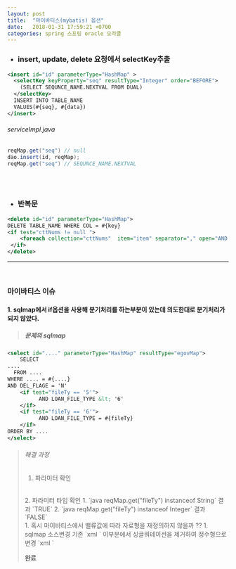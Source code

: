 ```yaml
---
layout: post
title:  "마이바티스(mybatis) 옵션"
date:   2018-01-31 17:59:21 +0700
categories: spring 스프링 oracle 오라클
---
```


- ### insert, update, delete 요청에서 selectKey추출
```xml
<insert id="id" parameterType="HashMap" >
  <selectKey keyProperty="seq" resultType="Integer" order="BEFORE">
    (SELECT SEQUNCE_NAME.NEXTVAL FROM DUAL)
  </selectKey>
  INSERT INTO TABLE_NAME
  VALUES(#{seq}, #{data})
</insert>
```
###### serviceImpl.java
```java
reqMap.get("seq") // null
dao.insert(id, reqMap);
reqMap.get("seq") // SEQUNCE_NAME.NEXTVAL  
```
<br><br>

- ### 반복문  
``` xml
<delete id="id" parameterType="HashMap">
DELETE TABLE_NAME WHERE COL = #{key}
<if test="cttNums != null ">
    <foreach collection="cttNums"  item="item" separator="," open="AND CTT_NUM NOT IN (" close=")">#{item}</foreach>
 </if>
</delete>
```

----
<br>

### 마이바티스 이슈

#### 1. sqlmap에서 if옵션을 사용해 분기처리를 하는부분이 있는데 의도한대로 분기처리가 되지 않았다.
> ##### 문제의 sqlmap
```xml
<select id="...." parameterType="HashMap" resultType="egovMap">
    SELECT
....
  FROM ....
WHERE .... = #{....}
AND DEL_FLAGE = 'N'
    <if test="fileTy == '5'">
          AND LOAN_FILE_TYPE &lt; '6'
    </if>
    <if test="fileTy == '6'">
          AND LOAN_FILE_TYPE = #{fileTy}
    </if>
ORDER BY ....
</select>
```
> ###### 해결 과정
> 1. 파라미터 확인
> <br>
> 2. 파라미터 타입 확인
>     1. `java reqMap.get("fileTy") instanceof String` 결과 `TRUE`
>     2. `java reqMap.get("fileTy") instanceof Integer` 결과 `FALSE`  
> <br>
> 1. 혹시 마이바티스에서 밸류값에 따라 자료형을 재정의하지 않을까 ??
>     1. sqlmap 소스변경 기존 `xml <if test="fileTy == '5'">` 이부분에서 싱글쿼테이션을 제거하여 정수형으로 변경 `xml <if test="fileTy == 5 ">`
>
>**완료**
